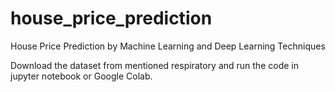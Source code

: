 # house_price_prediction
House Price Prediction by Machine Learning and Deep Learning Techniques

Download the dataset from mentioned respiratory and run the code in jupyter notebook or Google Colab.
